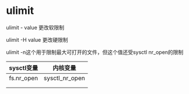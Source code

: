 # ulimit

ulimit -<x> value 更改软限制

ulimit -H<x> value 更改硬限制

ulimit -n这个用于限制最大可打开的文件，但这个值还受sysctl nr_open的限制

| sysctl变量   | 内核变量           |
| ---------- | -------------- |
| fs.nr_open | sysctl_nr_open |
|            |                |
|            |                |

